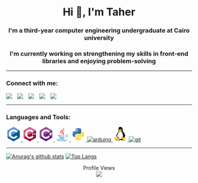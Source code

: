 <h1 align="center" > Hi 👋, I'm Taher </h1>
<h3 align="center">I'm a third-year computer engineering undergraduate at Cairo university</h3>
<h3 align="center"> I'm currently working on 
strengthening my skills in front-end libraries and enjoying problem-solving</h3>

<hr>

<h3 align="left"><b>Connect with me:</b></h3>
<p align="left">
<a href="https://www.linkedin.com/in/taher-mohamed-a0802b123">
  <img align="left" width="30px" src="https://image.flaticon.com/icons/svg/2111/2111465.svg" draggable="false" />
</a> 
<a href="mailto:15126@stemegypt.edu.eg">
  <img align="left" width="30px" src="https://image.flaticon.com/icons/svg/732/732200.svg" draggable="false" />
</a>
<a href="https://www.hackerrank.com/h15126">
  <img align="left" width="30px" src="https://upload.wikimedia.org/wikipedia/commons/4/40/HackerRank_Icon-1000px.png" draggable="false" />
</a>
<a href="https://codeforces.com/profile/Unknown_Hacker">
  <img align="left" width="30px" src="https://4.bp.blogspot.com/-XDhgx0rKXZs/XIFWwjkQFSI/AAAAAAAAE80/BZomz5pCmF0FyiqEXqFBcYWOx98noEB_wCPcBGAYYCw/s1600/codeforces.png" draggable="false" />
</a>
<a href="https://onlinejudge.org/index.php?option=com_comprofiler&Itemid=3">
  <img align="left" width="30px" src="https://onlinejudge.org/templates/hm_yaml_2_5/img/ojlogo2.svg.png" draggable="false" />
</a>
</p>
<br>
<hr>





<h3 align="left"><b>Languages and Tools:</b></h3>

<div align="left">

 
  <a href="https://www.cprogramming.com/" target="_blank"> <img src="https://raw.githubusercontent.com/devicons/devicon/master/icons/c/c-original.svg" alt="c" width="40" height="40"/> </a><a href="https://www.w3schools.com/cpp/" target="_blank"> <img src="https://raw.githubusercontent.com/devicons/devicon/master/icons/cplusplus/cplusplus-original.svg" alt="cplusplus" width="40" height="40"/> </a><a href="https://www.w3schools.com/cs/" target="_blank"> <img src="https://raw.githubusercontent.com/devicons/devicon/master/icons/csharp/csharp-original.svg" alt="csharp" width="40" height="40"/> </a><a href="https://www.java.com" target="_blank"> <img src="https://raw.githubusercontent.com/devicons/devicon/master/icons/java/java-original.svg" alt="java" width="40" height="40"/> </a><a href="https://www.python.org" target="_blank"> <img src="https://raw.githubusercontent.com/devicons/devicon/master/icons/python/python-original.svg" alt="python" width="40" height="40"/> </a><a href="https://www.arduino.cc/" target="_blank"> <img src="https://cdn.worldvectorlogo.com/logos/arduino-1.svg" alt="arduino" width="40" height="40"/> </a><a href="https://www.linux.org/" target="_blank"> <img src="https://raw.githubusercontent.com/devicons/devicon/master/icons/linux/linux-original.svg" alt="linux" width="40" height="40"/> </a> 
  </a><a href="https://git-scm.com/" target="_blank"> <img src="https://www.vectorlogo.zone/logos/git-scm/git-scm-icon.svg" alt="git" width="40" height="40"/> </a> 


<hr>

[![Anurag's github stats](https://github-readme-stats.vercel.app/api?username=Taher-Mohamed-Ahmed&count_private=true&show_icons=true&theme=radical)](https://github.com/anuraghazra/github-readme-stats)
[![Top Langs](https://github-readme-stats.vercel.app/api/top-langs/?username=Taher-Mohamed-Ahmed&show_icons=true&theme=radical&layout=compact)](https://github.com/anuraghazra/github-readme-stats)
</div>



<p align="center"> 
  Profile Views <br>
  <img src="https://profile-counter.glitch.me/Taher-Mohamed-Ahmed/count.svg" />
</p>
